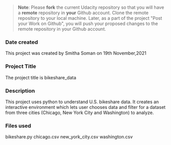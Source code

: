 >**Note**: Please **fork** the current Udacity repository so that you will have a **remote** repository in **your** Github account. Clone the remote repository to your local machine. Later, as a part of the project "Post your Work on Github", you will push your proposed changes to the remote repository in your Github account.

### Date created
This project was created by Smitha Soman on 19th November,2021

### Project Title
The project title is bikeshare_data

### Description
This project uses python to understand U.S. bikeshare data. It creates an
interactive environment which lets user chooses data and filter for a dataset
from three cities (Chicago, New York City and Washington) to analyze.

### Files used
bikeshare.py
chicago.csv
new_york_city.csv
washington.csv
